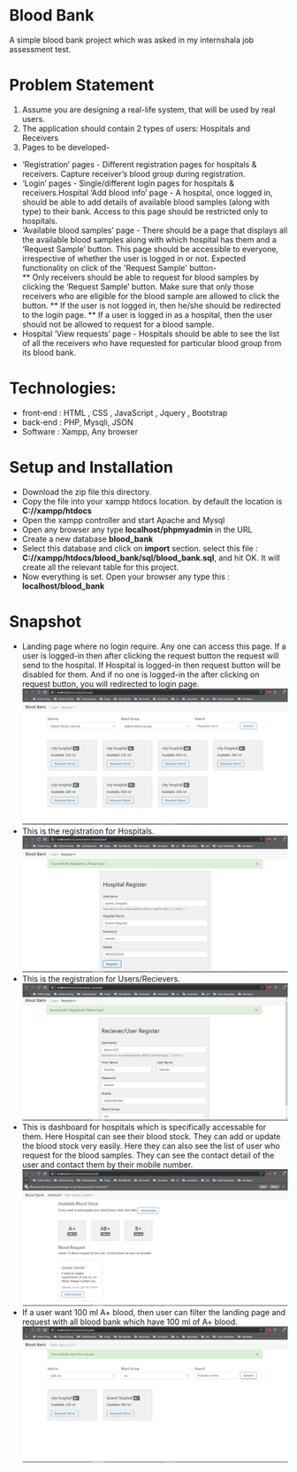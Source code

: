 # Blood Bank
A simple blood bank project which was asked in my internshala job assessment test. 

# Problem Statement
1) Assume you are designing a real-life system, that will be used by real users.
2) The application should contain 2 types of users: Hospitals and Receivers
3) Pages to be developed-
* ‘Registration’ pages - Different registration pages for hospitals & receivers. Capture receiver’s blood group during registration.
* ‘Login’ pages - Single/different login pages for hospitals & receivers.Hospital ‘Add blood info’ page - A hospital, once logged in, should be able to add details of available blood samples (along with type) to their bank. Access to this page should be restricted only to hospitals. 
* ‘Available blood samples’ page - There should be a page that displays all the available blood samples along with which hospital has them and a ‘Request Sample’ button. This page should be accessible to everyone, irrespective of whether the user is logged in or not. Expected functionality on click of the 'Request Sample' button-  
** Only receivers should be able to request for blood samples by clicking the ‘Request Sample’ button. Make sure that only those receivers who are eligible for the blood sample are allowed to click the button.
** If the user is not logged in, then he/she should be redirected to the login page.
** If a user is logged in as a hospital, then the user should not be allowed to request for a blood sample.
* Hospital ‘View requests’ page - Hospitals should be able to see the list of all the receivers who have requested for particular blood group from its blood bank.

# Technologies: 
* front-end : HTML , CSS , JavaScript , Jquery , Bootstrap 
* back-end : PHP, Mysqli, JSON
* Software : Xampp, Any browser

# Setup and Installation
* Download the zip file this directory.
* Copy the file into your xampp htdocs location. by default the location is **C://xampp/htdocs**
* Open the xampp controller and start Apache and Mysql
* Open any browser any type **localhost/phpmyadmin** in the URL
* Create a new database **blood_bank**
* Select this database and click on **import** section. select this file : **C://xampp/htdocs/blood_bank/sql/blood_bank.sql**, and hit OK. It will create all the relevant table for this project.
* Now everything is set. Open your browser any type this : **localhost/blood_bank**

# Snapshot
* Landing page where no login require. Any one can access this page. If a user is logged-in then after clicking the request button the request will send to the hospital. If Hospital is logged-in then request button will be disabled for them. And if no one is logged-in the after clicking on request button, you will redirected to login page.
![index](snapshot/index.JPG)
* This is the registration for Hospitals.
![registeration for hospital](snapshot/register_hospital.JPG)
* This is the registration for Users/Recievers.
![registeration for Users](snapshot/register_user.JPG)
* This is dashboard for hospitals which is specifically accessable for them. Here Hospital can see their blood stock. They can add or update the blood stock very easily. Here they can also see the list of user who request for the blood samples. They can see the contact detail of the user and contact them by their mobile number.
![dashboard for hospital](snapshot/dashboard.JPG)
* If a user want 100 ml A+ blood, then user can filter the landing page and request with all blood bank which have 100 ml of A+ blood.
![request blood](snapshot/index_request.JPG)
